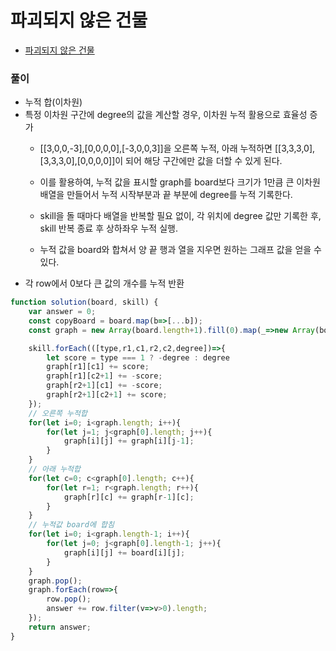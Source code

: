 # 파괴되지 않은 건물
 - [파괴되지 않은 건물](https://programmers.co.kr/learn/courses/30/lessons/92344)


### 풀이
  - 누적 합(이차원)
  - 특정 이차원 구간에 degree의 값을 계산할 경우, 이차원 누적 활용으로 효율성 증가
    - [[3,0,0,-3],[0,0,0,0],[-3,0,0,3]]을 오른쪽 누적, 아래 누적하면 [[3,3,3,0],[3,3,3,0],[0,0,0,0]]이 되어 해당 구간에만 값을 더할 수 있게 된다.
    - 이를 활용하여, 누적 값을 표시할 graph를 board보다 크기가 1만큼 큰 이차원 배열을 만들어서 누적 시작부분과 끝 부분에 degree를 누적 기록한다.
  
    - skill을 돌 때마다 배열을 반복할 필요 없이, 각 위치에 degree 값만 기록한 후, skill 반복 종료 후 상하좌우 누적 실행.
    - 누적 값을 board와 합쳐서 양 끝 행과 열을 지우면 원하는 그래프 값을 얻을 수 있다.
  - 각 row에서 0보다 큰 값의 개수를 누적 반환


  ```javascript
  function solution(board, skill) {
      var answer = 0;
      const copyBoard = board.map(b=>[...b]);
      const graph = new Array(board.length+1).fill(0).map(_=>new Array(board[0].length+1).fill(0));

      skill.forEach(([type,r1,c1,r2,c2,degree])=>{
          let score = type === 1 ? -degree : degree
          graph[r1][c1] += score;
          graph[r1][c2+1] += -score;
          graph[r2+1][c1] += -score;
          graph[r2+1][c2+1] += score;
      });
      // 오른쪽 누적합
      for(let i=0; i<graph.length; i++){
          for(let j=1; j<graph[0].length; j++){
              graph[i][j] += graph[i][j-1];
          }
      }
      // 아래 누적합
      for(let c=0; c<graph[0].length; c++){
          for(let r=1; r<graph.length; r++){
              graph[r][c] += graph[r-1][c];
          }
      }
      // 누적값 board에 합침
      for(let i=0; i<graph.length-1; i++){
          for(let j=0; j<graph[0].length-1; j++){
              graph[i][j] += board[i][j];
          }
      }
      graph.pop();
      graph.forEach(row=>{
          row.pop();
          answer += row.filter(v=>v>0).length;
      });
      return answer;
  }
  ```